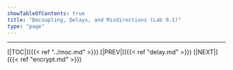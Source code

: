 ```yaml
---
showTableOfContents: true
title: "Decoupling, Delays, and Misdirections (Lab 9.1)"
type: "page"
---
```


---
[|TOC|]({{< ref "../moc.md" >}})
[|PREV|]({{< ref "delay.md" >}})
[|NEXT|]({{< ref "encrypt.md" >}})